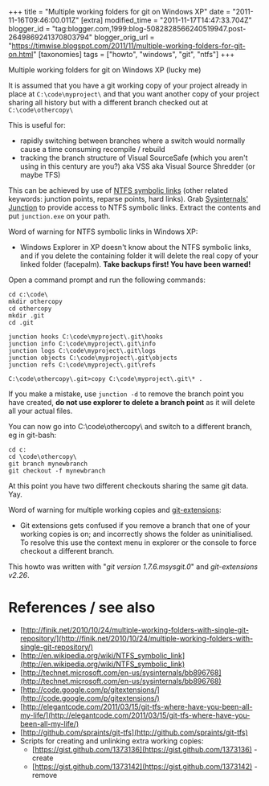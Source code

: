 +++
title = "Multiple working folders for git on Windows XP"
date = "2011-11-16T09:46:00.011Z"
[extra]
modified_time = "2011-11-17T14:47:33.704Z"
blogger_id = "tag:blogger.com,1999:blog-5082828566240519947.post-2649869241370803794"
blogger_orig_url = "https://timwise.blogspot.com/2011/11/multiple-working-folders-for-git-on.html"
[taxonomies]
tags = ["howto", "windows", "git", "ntfs"]
+++

Multiple working folders for git on Windows XP (lucky me)

It is assumed that you have a git working copy of your project already in place
at `C:\code\myproject\` and that you want another copy of your project sharing
all history but with a different branch checked out at `C:\code\othercopy\`

This is useful for:

*   rapidly switching between branches where a switch would normally cause a
    time consuming recompile / rebuild
*   tracking the branch structure of Visual SourceSafe (which you aren't using
    in this century are you?) aka VSS aka Visual Source Shredder (or maybe TFS)

This can be achieved by use of [NTFS symbolic
links](http://en.wikipedia.org/wiki/NTFS_symbolic_link) (other related
keywords: junction points, reparse points, hard links). Grab [Sysinternals'
Junction](http://technet.microsoft.com/en-us/sysinternals/bb896768) to provide
access to NTFS symbolic links. Extract the contents and put `junction.exe` on
your path.

Word of warning for NTFS symbolic links in Windows XP:

*   Windows Explorer in XP doesn't know about the NTFS symbolic links, and if
    you delete the containing folder it will delete the real copy of your
    linked folder (facepalm). **Take backups first! You have been warned!**

Open a command prompt and run the following commands:

    cd c:\code\
    mkdir othercopy
    cd othercopy
    mkdir .git
    cd .git

    junction hooks C:\code\myproject\.git\hooks
    junction info C:\code\myproject\.git\info
    junction logs C:\code\myproject\.git\logs
    junction objects C:\code\myproject\.git\objects
    junction refs C:\code\myproject\.git\refs

    C:\code\othercopy\.git>copy C:\code\myproject\.git\* .

If you make a mistake, use `junction -d` to remove the branch point you have
created, **do not use explorer to delete a branch point** as it will delete all
your actual files.

You can now go into C:\code\othercopy\ and switch to a different branch, eg in git-bash:

    cd c:
    cd \code\othercopy\
    git branch mynewbranch
    git checkout -f mynewbranch

At this point you have two different checkouts sharing the same git data. Yay.

Word of warning for multiple working copies and
[git-extensions](http://code.google.com/p/gitextensions/):

*   Git extensions gets confused if you remove a branch that one of your
    working copies is on; and incorrectly shows the folder as uninitialised. To
    resolve this use the context menu in explorer or the console to force
    checkout a different branch.

This howto was written with "_git version 1.7.6.msysgit.0_" and _git-extensions v2.26_.

# References / see also

*   [http://finik.net/2010/10/24/multiple-working-folders-with-single-git-repository/](http://finik.net/2010/10/24/multiple-working-folders-with-single-git-repository/)
*   [http://en.wikipedia.org/wiki/NTFS_symbolic_link](http://en.wikipedia.org/wiki/NTFS_symbolic_link)
*   [http://technet.microsoft.com/en-us/sysinternals/bb896768](http://technet.microsoft.com/en-us/sysinternals/bb896768)
*   [http://code.google.com/p/gitextensions/](http://code.google.com/p/gitextensions/)
*   [http://elegantcode.com/2011/03/15/git-tfs-where-have-you-been-all-my-life/](http://elegantcode.com/2011/03/15/git-tfs-where-have-you-been-all-my-life/)
*   [http://github.com/spraints/git-tfs](http://github.com/spraints/git-tfs)
*   Scripts for creating and unlinking extra working copies:
    *   [https://gist.github.com/1373136](https://gist.github.com/1373136) - create
    *   [https://gist.github.com/1373142](https://gist.github.com/1373142) - remove
